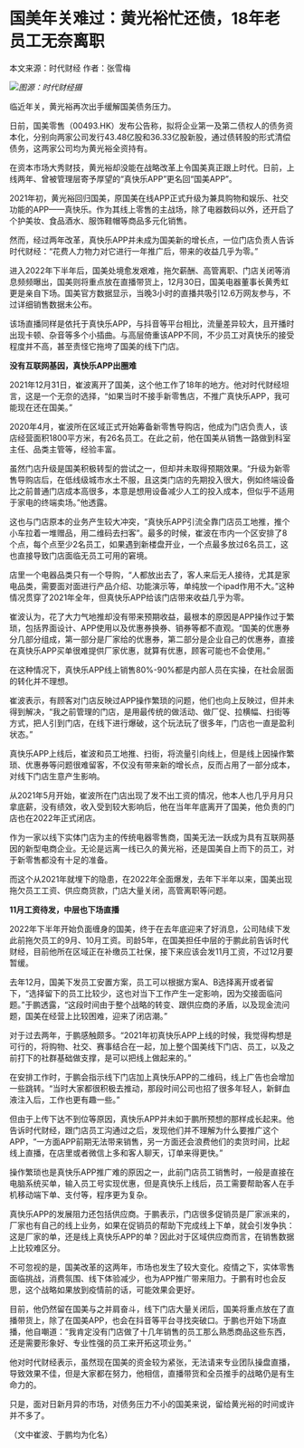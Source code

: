 # 国美年关难过：黄光裕忙还债，18年老员工无奈离职

本文来源：时代财经 作者：张雪梅

![](https://inews.gtimg.com/newsapp_bt/0/15623788922/1000)_图源：时代财经摄_

临近年关，黄光裕再次出手缓解国美债务压力。

日前，国美零售（00493.HK）发布公告称，拟将企业第一及第二债权人的债务资本化，分别向两家公司发行43.48亿股和36.33亿股新股，通过债转股的形式清偿债务，这两家公司均为黄光裕全资持有。

在资本市场大秀财技，黄光裕却没能在战略改革上令国美真正跟上时代。日前，上线两年、曾被管理层寄予厚望的“真快乐APP”更名回“国美APP”。

2021年初，黄光裕回归国美，原国美在线APP正式升级为兼具购物和娱乐、社交功能的APP——真快乐。作为其线上零售的主战场，除了电器数码以外，还开启了个护美妆、食品酒水、服饰鞋帽等商品多元化销售。

然而，经过两年改革，真快乐APP并未成为国美新的增长点，一位门店负责人告诉时代财经：“花费人力物力对它进行一年推广后，带来的收益几乎为零。”

进入2022年下半年后，国美处境愈发艰难，拖欠薪酬、高管离职、门店关闭等消息频频曝出，国美则将重点放在直播带货上，12月30日，国美电器董事长黄秀虹更是亲自下场。国美官方数据显示，当晚3小时的直播共吸引12.6万网友参与，不过详细销售数据未公布。

该场直播同样是依托于真快乐APP，与抖音等平台相比，流量差异较大，且开播时出现卡顿、杂音等多个小插曲。与高层倚重该APP不同，不少员工对真快乐的接受程度并不高，甚至责怪它拖垮了国美的线下门店。

**没有互联网基因，真快乐APP出圈难**

2021年12月31日，崔波离开了国美，这个他工作了18年的地方。他对时代财经坦言，这是一个无奈的选择，“如果当时不接手新零售店，不推广真快乐APP，我可能现在还在国美。”

2020年4月，崔波所在区域正式开始筹备新零售导购店，他成为门店负责人，该店经营面积1800平方米，有26名员工。在此之前，他在国美从销售一路做到科室主任、品类主管等，经验丰富。

虽然门店升级是国美积极转型的尝试之一，但却并未取得预期效果。“升级为新零售导购店后，在低线级城市水土不服，且这类门店的先期投入很大，例如终端设备比之前普通门店成本高很多，本意是想用设备减少人工的投入成本，但似乎不适用于家电的终端卖场。”他透露。

这也与门店原本的业务产生较大冲突，“真快乐APP引流全靠门店员工地推，推个小车拉着一堆赠品，用二维码去扫客”。最多的时候，崔波在市内一个区安排了8个点，每个点至少2名员工，如果遇到新楼盘开业，一个点最多放过6名员工，这也直接导致门店面临无员工可用的窘境。

店里一个电器品类只有一个导购，“人都放出去了，客人来后无人接待，尤其是家电品类，需要面对面进行产品介绍、功能演示等，单纯放一个ipad作用不大。”这种情况贯穿了2021年全年，但真快乐APP给该门店带来收益几乎为零。

崔波认为，花了大力气地推却没有带来预期收益，最根本的原因是APP操作过于繁琐，包括界面设计、APP使用以及优惠券换券、销券等都不直观。“国美的优惠券分几部分组成，第一部分是厂家给的优惠券，第二部分是企业自己的优惠券，直接在真快乐APP买单很难提供厂家优惠，就算有优惠，顾客可能也不会使用。”

在这种情况下，真快乐APP线上销售80%-90%都是内部人员在实操，在社会层面的转化并不理想。

崔波表示，有顾客对门店反映过APP操作繁琐的问题，他们也向上反映过，但并未得到解决，“我之前管理的门店，是用最传统的做活动、做厂促、拉横幅、扫街等方式，把人引到门店，在线下进行爆破，这个玩法玩了很多年，门店也一直是盈利状态。”

真快乐APP上线后，崔波和员工地推、扫街，将流量引向线上，但是线上因操作繁琐、优惠券等问题很难留客，不仅没有带来新的增长点，反而占用了一部分成本，对线下门店生意产生影响。

从2021年5月开始，崔波所在门店出现了发不出工资的情况，他本人也几乎月月只拿底薪，没有绩效，收入受到较大影响后，他在当年年底离开了国美，他负责的门店也在2022年正式闭店。

作为一家以线下实体门店为主的传统电器零售商，国美无法一跃成为具有互联网基因的新型电商企业。无论是远离一线已久的黄光裕，还是国美自上而下的员工，对于新零售都没有十足的准备。

而这个从2021年就埋下的隐患，在2022年全面爆发，去年下半年以来，国美出现拖欠员工工资、供应商货款，门店大量关闭，高管离职等问题。

**11月工资待发，中层也下场直播**

2022年下半年开始负面缠身的国美，终于在去年底迎来了好消息，公司陆续下发此前拖欠员工的9月、10月工资。司龄5年，在国美担任中层的于鹏此前告诉时代财经，目前他所在区域正在补缴员工社保，接下来应该会发11月工资，不过12月要暂缓。

去年12月，国美下发员工安置方案，员工可以根据方案A、B选择离开或者留下，“选择留下的员工比较少，这也对当下工作产生一定影响，因为交接面临问题。”于鹏透露，“这段时间由于整个战略的转变、跟供应商的矛盾，以及现金流问题，国美在经营上比较困难，迎来了闭店潮。”

对于过去两年，于鹏感触颇多。“2021年初真快乐APP上线的时候，我觉得构想是可行的，将购物、社交、赛事结合在一起，加上整个国美线下门店、员工，以及之前打下的社群基础做支撑，是可以把线上做起来的。”

在安排工作时，于鹏会指示线下门店加上真快乐APP的二维码，线上广告也会增加一些跳转。“当时大家都很积极去推动，那段时间公司也招了很多年轻人，新鲜血液注入后，工作也更有趣一些。”

但由于上传下达不到位等原因，真快乐APP并未如于鹏所预想的那样成长起来。他告诉时代财经，跟门店员工沟通过之后，发现他们并不理解为什么要推广这个APP，“一方面APP前期无法带来销售，另一方面还会浪费他们的卖货时间，比起线上直播，在店里或者微信上多和客人聊天，订单来得更快。”

操作繁琐也是真快乐APP推广难的原因之一，此前门店员工销售时，一般是直接在电脑系统买单，输入员工号实现优惠，但是真快乐上线后，员工需要帮助客人在手机移动端下单、支付等，程序更为复杂。

真快乐APP的发展阻力还包括供应商。于鹏表示，门店很多促销员是厂家派来的，厂家也有自己的线上业务，如果在促销员的帮助下完成线上下单，就会引发争执：这是厂家的单，还是线上真快乐APP的单？因此对于区域供应商而言，在销售数据上比较难区分。

不可忽视的是，国美改革的这两年，市场也发生了较大变化。疫情之下，实体零售面临挑战，消费氛围、线下体验减少，也为APP推广带来阻力。于鹏有时也会反思，这个战略如果放到疫情前的话，可能效果会更好。

目前，他仍然留在国美与之并肩奋斗，线下门店大量关闭后，国美将重点放在了直播带货上，除了在国美APP，也会在抖音等平台寻找突破口。于鹏也开始下场直播，他自嘲道：“我肯定没有门店做了十几年销售的员工那么熟悉商品这些东西，还是需要形象好、专业性强的员工来开拓这项业务。”

他对时代财经表示，虽然现在国美的资金较为紧张，无法请来专业团队操盘直播，导致效果不佳，但是大家都在努力，他相信，直播带货和全员推手的战略仍是有生命力的。

只是，面对日新月异的市场，对债务压力不小的国美来说，留给黄光裕的时间或许并不多了。

（文中崔波、于鹏均为化名）

